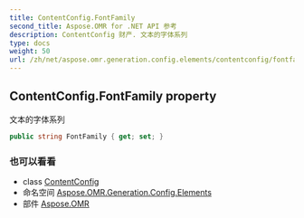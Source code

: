 ```yaml
---
title: ContentConfig.FontFamily
second_title: Aspose.OMR for .NET API 参考
description: ContentConfig 财产. 文本的字体系列
type: docs
weight: 50
url: /zh/net/aspose.omr.generation.config.elements/contentconfig/fontfamily/
---
```

## ContentConfig.FontFamily property

文本的字体系列

```csharp
public string FontFamily { get; set; }
```

### 也可以看看

* class [ContentConfig](../)
* 命名空间 [Aspose.OMR.Generation.Config.Elements](../../contentconfig/)
* 部件 [Aspose.OMR](../../../)


